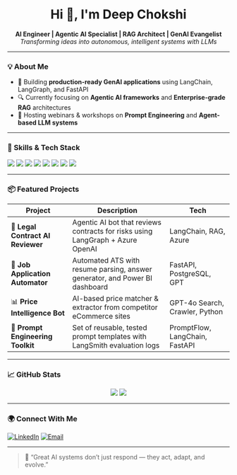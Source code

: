 <h1 align="center">Hi 👋, I'm Deep Chokshi</h1>

<p align="center">
  <b>AI Engineer | Agentic AI Specialist | RAG Architect | GenAI Evangelist</b><br/>
  <i>Transforming ideas into autonomous, intelligent systems with LLMs</i>
</p>

---

### 💡 About Me
- 🚀 Building **production-ready GenAI applications** using LangChain, LangGraph, and FastAPI
- 🔍 Currently focusing on **Agentic AI frameworks** and **Enterprise-grade RAG** architectures
- 🎤 Hosting webinars & workshops on **Prompt Engineering** and **Agent-based LLM systems**

---

### 🧠 Skills & Tech Stack
<p align="left">
  <img src="https://img.shields.io/badge/-Python-3776AB?style=flat-square&logo=python&logoColor=white"/>
  <img src="https://img.shields.io/badge/-LangChain-000?style=flat-square&logo=OpenAI&logoColor=white"/>
  <img src="https://img.shields.io/badge/-FastAPI-009688?style=flat-square&logo=fastapi&logoColor=white"/>
  <img src="https://img.shields.io/badge/-PostgreSQL-336791?style=flat-square&logo=postgresql&logoColor=white"/>
  <img src="https://img.shields.io/badge/-Azure-0078D4?style=flat-square&logo=microsoft-azure&logoColor=white"/>
  <img src="https://img.shields.io/badge/-Databricks-EF4E00?style=flat-square&logo=databricks&logoColor=white"/>
  <img src="https://img.shields.io/badge/-Redis-DC382D?style=flat-square&logo=redis&logoColor=white"/>
  <img src="https://img.shields.io/badge/-Power%20BI-F2C811?style=flat-square&logo=power-bi&logoColor=black"/>
</p>

---

### 📦 Featured Projects

| Project | Description | Tech |
|--------|-------------|------|
| 🧾 **Legal Contract AI Reviewer** | Agentic AI bot that reviews contracts for risks using LangGraph + Azure OpenAI | LangChain, RAG, Azure |
| 🤖 **Job Application Automator** | Automated ATS with resume parsing, answer generator, and Power BI dashboard | FastAPI, PostgreSQL, GPT |
| 📊 **Price Intelligence Bot** | AI-based price matcher & extractor from competitor eCommerce sites | GPT-4o Search, Crawler, Python |
| 🧠 **Prompt Engineering Toolkit** | Set of reusable, tested prompt templates with LangSmith evaluation logs | PromptFlow, LangChain, FastAPI |

---

### 📈 GitHub Stats
<p align="center">
  <img src="https://github-readme-stats.vercel.app/api?username=deepchokshi&show_icons=true&theme=react&count_private=true" />
  <img src="https://github-readme-stats.vercel.app/api/top-langs/?username=deepchokshi&layout=compact&theme=react" />
</p>

---

### 🌍 Connect With Me
[![LinkedIn](https://img.shields.io/badge/-LinkedIn-0077B5?style=flat-square&logo=linkedin)](https://linkedin.com/in/deepchokshi)
[![Email](https://img.shields.io/badge/-Email-D14836?style=flat-square&logo=gmail&logoColor=white)](mailto:deep.chokshi@outlook.com)

---

> 🧭 “Great AI systems don’t just respond — they act, adapt, and evolve.”

